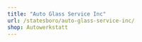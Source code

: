 ```yaml
---
title: "Auto Glass Service Inc"
url: /statesboro/auto-glass-service-inc/
shop: Autowerkstatt
---
```

